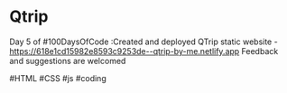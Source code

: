 # Qtrip

Day 5 of #100DaysOfCode :Created and deployed  QTrip static website -https://618e1cd15982e8593c9253de--qtrip-by-me.netlify.app
Feedback and suggestions are welcomed

 
#HTML #CSS #js #coding 
